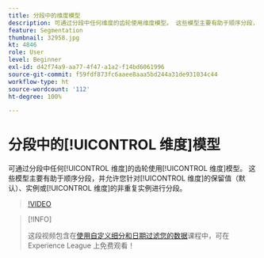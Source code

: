 ```yaml
---
title: 分段中的维度模型
description: 可通过分段中任何维度的齿轮使用维度模型。 这些模型主要有助于顺序分段，并允许您针对维度的保留值（默认）、实例或维度的非重复实例进行分段。
feature: Segmentation
thumbnail: 32958.jpg
kt: 4846
role: User
level: Beginner
exl-id: d42f74a9-aa77-4f47-a1a2-f14bd6061996
source-git-commit: f59fdf873fc6aaee8aaa5bd244a31de931034c44
workflow-type: ht
source-wordcount: '112'
ht-degree: 100%

---
```


# 分段中的[!UICONTROL 维度]模型

可通过分段中任何[!UICONTROL 维度]的齿轮使用[!UICONTROL 维度]模型。 这些模型主要有助于顺序分段，并允许您针对[!UICONTROL 维度]的保留值（默认）、实例或[!UICONTROL 维度]的非重复实例进行分段。

>[!VIDEO](https://video.tv.adobe.com/v/32958/?quality=12)

>[!INFO]
>
> 这段视频包含在[使用自定义细分和日期过滤您的数据](https://experienceleague.adobe.com/?recommended=Analytics-U-1-2021.1.filterdata)课程中，可在 Experience League 上免费观看！
